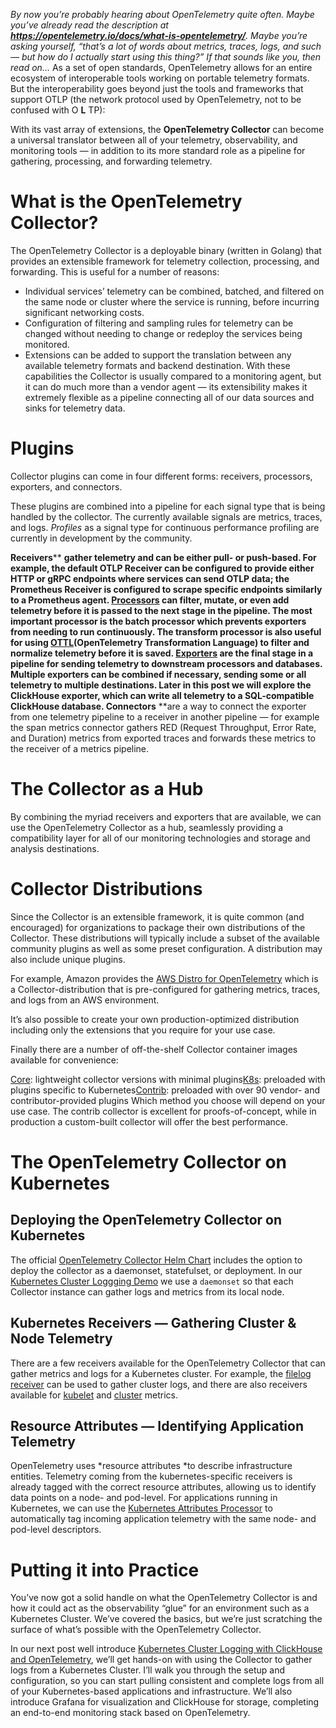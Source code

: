 *By now you’re probably hearing about OpenTelemetry quite often. Maybe you’ve already read the description at **https://opentelemetry.io/docs/what-is-opentelemetry/**. Maybe you’re asking yourself, “that’s a lot of words about metrics, traces, logs, and such — but how do I actually start using this thing?” If that sounds like you, then read on…*
As a set of open standards, OpenTelemetry allows for an entire ecosystem of interoperable tools working on portable telemetry formats. But the interoperability goes beyond just the tools and frameworks that support OTLP (the network protocol used by OpenTelemetry, not to be confused with O **L** TP):

With its vast array of extensions, the **OpenTelemetry Collector** can become a universal translator between all of your telemetry, observability, and monitoring tools — in addition to its more standard role as a pipeline for gathering, processing, and forwarding telemetry.

# What is the OpenTelemetry Collector?
The OpenTelemetry Collector is a deployable binary (written in Golang) that provides an extensible framework for telemetry collection, processing, and forwarding. This is useful for a number of reasons:

- Individual services’ telemetry can be combined, batched, and filtered on the same node or cluster where the service is running, before incurring significant networking costs.
- Configuration of filtering and sampling rules for telemetry can be changed without needing to change or redeploy the services being monitored.
- Extensions can be added to support the translation between any available telemetry formats and backend destination.
With these capabilities the Collector is usually compared to a monitoring agent, but it can do much more than a vendor agent — its extensibility makes it extremely flexible as a pipeline connecting all of our data sources and sinks for telemetry data.

# Plugins
Collector plugins can come in four different forms: receivers, processors, exporters, and connectors.

These plugins are combined into a pipeline for each signal type that is being handled by the collector. The currently available signals are metrics, traces, and logs. *Profiles* as a signal type for continuous performance profiling are currently in development by the community.

**Receivers**** **gather telemetry and can be either pull- or push-based. For example, the default OTLP Receiver can be configured to provide either HTTP or gRPC endpoints where services can send OTLP data; the Prometheus Receiver is configured to scrape specific endpoints similarly to a Prometheus agent.
[ Processors](https://github.com/open-telemetry/opentelemetry-collector-contrib/tree/main/processor) can filter, mutate, or even add telemetry before it is passed to the next stage in the pipeline. The most important processor is the batch processor which prevents exporters from needing to run continuously. The transform processor is also useful for using
[OTTL](https://github.com/open-telemetry/opentelemetry-collector-contrib/blob/main/pkg/ottl/README.md)(OpenTelemetry Transformation Language) to filter and normalize telemetry before it is saved.
[ Exporters](https://github.com/open-telemetry/opentelemetry-collector-contrib/tree/main/exporter) are the final stage in a pipeline for sending telemetry to downstream processors and databases. Multiple exporters can be combined if necessary, sending some or all telemetry to multiple destinations. Later in this post we will explore the ClickHouse exporter, which can write all telemetry to a SQL-compatible ClickHouse database.
**Connectors**** **are a way to connect the exporter from one telemetry pipeline to a receiver in another pipeline — for example the span metrics connector gathers RED (Request Throughput, Error Rate, and Duration) metrics from exported traces and forwards these metrics to the receiver of a metrics pipeline.
# The Collector as a Hub
By combining the myriad receivers and exporters that are available, we can use the OpenTelemetry Collector as a hub, seamlessly providing a compatibility layer for all of our monitoring technologies and storage and analysis destinations.

# Collector Distributions
Since the Collector is an extensible framework, it is quite common (and encouraged) for organizations to package their own distributions of the Collector. These distributions will typically include a subset of the available community plugins as well as some preset configuration. A distribution may also include unique plugins.

For example, Amazon provides the [AWS Distro for OpenTelemetry](https://aws.amazon.com/otel/) which is a Collector-distribution that is pre-configured for gathering metrics, traces, and logs from an AWS environment.

It’s also possible to create your own production-optimized distribution including only the extensions that you require for your use case.

Finally there are a number of off-the-shelf Collector container images available for convenience:

[Core](https://github.com/open-telemetry/opentelemetry-collector-releases/tree/main/distributions/otelcol): lightweight collector versions with minimal plugins[K8s](https://github.com/open-telemetry/opentelemetry-collector-releases/tree/main/distributions/otelcol-k8s): preloaded with plugins specific to Kubernetes[Contrib](https://github.com/open-telemetry/opentelemetry-collector-contrib): preloaded with over 90 vendor- and contributor-provided plugins
Which method you choose will depend on your use case. The contrib collector is excellent for proofs-of-concept, while in production a custom-built collector will offer the best performance.

# The OpenTelemetry Collector on Kubernetes
## Deploying the OpenTelemetry Collector on Kubernetes
The official [OpenTelemetry Collector Helm Chart](https://github.com/open-telemetry/opentelemetry-helm-charts/tree/main/charts/opentelemetry-collector) includes the option to deploy the collector as a daemonset, statefulset, or deployment. In our [Kubernetes Cluster Loggging Demo](https://github.com/Altinity/demo-opentelemetry-cluster-logs) we use a `daemonset` so that each Collector instance can gather logs and metrics from its local node.

## Kubernetes Receivers — Gathering Cluster & Node Telemetry
There are a few receivers available for the OpenTelemetry Collector that can gather metrics and logs for a Kubernetes cluster. For example, the [filelog receiver](https://opentelemetry.io/docs/kubernetes/collector/components/#filelog-receiver) can be used to gather cluster logs, and there are also receivers available for [kubelet](https://opentelemetry.io/docs/kubernetes/collector/components/#kubeletstats-receiver) and [cluster](https://opentelemetry.io/docs/kubernetes/collector/components/#kubernetes-cluster-receiver) metrics.

## Resource Attributes — Identifying Application Telemetry
OpenTelemetry uses *resource attributes *to describe infrastructure entities. Telemetry coming from the kubernetes-specific receivers is already tagged with the correct resource attributes, allowing us to identify data points on a node- and pod-level. For applications running in Kubernetes, we can use the [Kubernetes Attributes Processor](https://opentelemetry.io/docs/kubernetes/collector/components/#kubernetes-attributes-processor) to automatically tag incoming application telemetry with the same node- and pod-level descriptors.

# Putting it into Practice
You’ve now got a solid handle on what the OpenTelemetry Collector is and how it could act as the observability “glue” for an environment such as a Kubernetes Cluster. We’ve covered the basics, but we’re just scratching the surface of what’s possible with the OpenTelemetry Collector.

In our next post well introduce [Kubernetes Cluster Logging with ClickHouse and OpenTelemetry](https://altinity.com/blog/kubernetes-cluster-logging-with-clickhouse-and-opentelemetry), we’ll get hands-on with using the Collector to gather logs from a Kubernetes Cluster. I’ll walk you through the setup and configuration, so you can start pulling consistent and complete logs from all of your Kubernetes-based applications and infrastructure. We’ll also introduce Grafana for visualization and ClickHouse for storage, completing an end-to-end monitoring stack based on OpenTelemetry.
